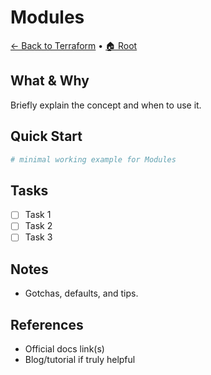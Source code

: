 # Modules

[← Back to Terraform](../README.md) • [🏠 Root](../../README.md)

## What & Why
Briefly explain the concept and when to use it.

## Quick Start
```bash
# minimal working example for Modules
```

## Tasks
- [ ] Task 1
- [ ] Task 2
- [ ] Task 3

## Notes
- Gotchas, defaults, and tips.

## References
- Official docs link(s)
- Blog/tutorial if truly helpful
